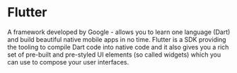 # Flutter 
A framework developed by Google - allows you to learn one language (Dart) and build beautiful native mobile apps in no time. Flutter is a SDK providing the tooling to compile Dart code into native code and it also gives you a rich set of pre-built and pre-styled UI elements (so called widgets) which you can use to compose your user interfaces.
